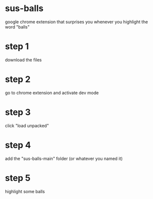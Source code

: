 # sus-balls
google chrome extension that surprises you whenever you highlight the word "balls"


# step 1
download the files

# step 2
go to chrome extension and activate dev mode

# step 3
click "load unpacked"

# step 4
add the "sus-balls-main" folder (or whatever you named it)

# step 5 
highlight some balls
